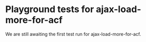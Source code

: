 # Playground tests for ajax-load-more-for-acf
We are still awaiting the first test run for ajax-load-more-for-acf.
